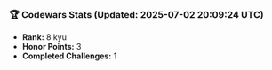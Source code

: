### 🏆 Codewars Stats (Updated: 2025-07-02 20:09:24 UTC)

- **Rank:** 8 kyu
- **Honor Points:** 3
- **Completed Challenges:** 1
